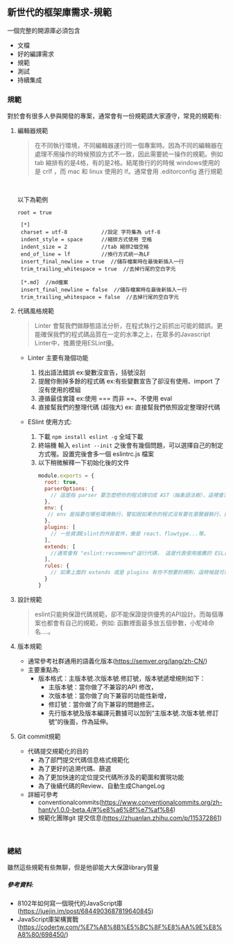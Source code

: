 ## 新世代的框架庫需求-規範
一個完整的開源庫必須包含
* 文檔
* 好的編譯需求
* 規範
* 測試
* 持續集成

### 規範
對於會有很多人參與開發的專案，通常會有一份規範請大家遵守，常見的規範有:
1. 編輯器規範
   > 在不同執行環境，不同編輯器運行同一個專案時。因為不同的編輯器在處理不用操作的時候預設方式不一致，因此需要統一操作的規範。例如tab 縮排有的是4格，有的是2格。結尾換行的的時候 windows使用的是  crlf  ，而 mac 和 linux 使用的 lf。通常會用 .editorconfig 進行規範
   
   </br>
   
   以下為範例
   
   ```.editorconfig 
   root = true

    [*]
    charset = utf-8           //設定 字符集為 utf-8
    indent_style = space      //縮排方式使用 空格 
    indent_size = 2           //tab 縮排2個空格
    end_of_line = lf          //換行方式統一為LF
    insert_final_newline = true  //儲存檔案時在最後新插入一行
    trim_trailing_whitespace = true  //去掉行尾的空白字元

    [*.md]  //md檔案
    insert_final_newline = false  //儲存檔案時在最後新插入一行
    trim_trailing_whitespace = false  //去掉行尾的空白字元
   ```
2. 代碼風格規範 
    > Linter 會幫我們做靜態語法分析，在程式執行之前抓出可能的錯誤。更能確保我們的程式碼品質在一定的水準之上，在眾多的Javascript Linter中，推薦使用ESLint優。
    - Linter 主要有幾個功能
      1. 找出語法錯誤 ex:變數沒宣告，括號沒刮
      2. 提醒你刪掉多餘的程式碼 ex:有些變數宣告了卻沒有使用、import 了沒有使用的模組
      3. 遵循最佳實踐 ex:使用 === 而非 ==、不使用 eval
      4. 直接幫我們的整理代碼 (超強大)  ex: 直接幫我們依照設定整理好代碼
     
    - ESlint 使用方式:
      1. 下載 `npm install eslint -g` 全域下載
      2. 終端機 輸入 `eslint --init` 之後會有幾個問題，可以選擇自己的制定方式喔。設置完後會多一個 eslintrc.js 檔案
      3. 以下稍微解釋一下初始化後的文件
         ``` eslintrc.js
         module.exports = {
           root: true,
           parserOptions: {
             // 這是指 parser 要怎麼把你的程式碼切成 AST（抽象語法樹），這裡會涉及到一些語法分析、詞語分析方面的知識。
           },
           env: {
            // env 是指要在哪些環境執行，譬如說如果你的程式沒有要在瀏覽器執行，那就不應該有 window 或是 document 物件，ESLint 會幫你挑出這些錯誤
           },
           plugins: [
             // 一些資源Eslint的外掛套件，像是 react、flowtype...等。
           ],
           extends: [
             //通常會有 "eslint:recommend"這行代碼， 這是代表使用推薦的 ESLint 設定，可以看![ESLINT官方解釋](https://eslint.org/docs/rules/)裡面打勾的就是他的推薦設定喔。
           ],           
           rules: {
             // 如果上面的 extends 或是 plugins 有你不想要的規則，這時候就可以用 rules 把它蓋掉
           }
         }
         ```
    
    
3. 設計規範
   >  eslint只能夠保證代碼規範，卻不能保證提供優秀的API設計。而每個專案也都會有自己的規範，例如: 函數裡面最多放五個參數，小駝峰命名....。
   

 
4. 版本規範
     - 通常參考社群通用的語義化版本(https://semver.org/lang/zh-CN/)
     - 主要重點為:
       - 版本格式：主版本號.次版本號.修訂號，版本號遞增規則如下：
          - 主版本號：當你做了不兼容的API 修改，
          - 次版本號：當你做了向下兼容的功能性新增，
          - 修訂號：當你做了向下兼容的問題修正。
          - 先行版本號及版本編譯元數據可以加到“主版本號.次版本號.修訂號”的後面，作為延伸。
5. Git commit規範
     - 代碼提交規範化的目的
       - 為了部門提交代碼信息格式規範化
       - 為了更好的追溯代碼、篩選
       - 為了更加快速的定位提交代碼所涉及的範圍和實現功能
       - 為了後續代碼的Review、自動生成ChangeLog
     - 詳細可參考
       - conventionalcommits(https://www.conventionalcommits.org/zh-hant/v1.0.0-beta.4/#%e8%a6%8f%e7%af%84)
       - 規範化團隊git 提交信息(https://zhuanlan.zhihu.com/p/115372861)

</br>

### 總結

雖然這些規範有些無聊，但是他卻能大大保證library質量


##### 參考資料: 
- 8102年如何寫一個現代的JavaScript庫(https://juejin.im/post/6844903687819640845)
- JavaScript庫架構實戰(https://codertw.com/%E7%A8%8B%E5%BC%8F%E8%AA%9E%E8%A8%80/698450/)
